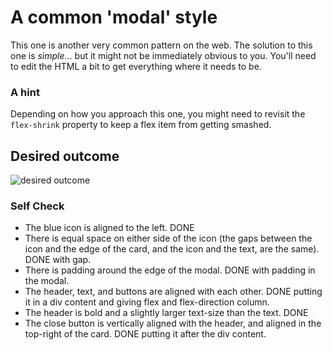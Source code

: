 # A common 'modal' style
This one is another very common pattern on the web. The solution to this one is _simple_... but it might not be immediately obvious to you. You'll need to edit the HTML a bit to get everything where it needs to be.

### A hint
Depending on how you approach this one, you might need to revisit the `flex-shrink` property to keep a flex item from getting smashed.

## Desired outcome

![desired outcome](./desired-outcome.png)

### Self Check

- The blue icon is aligned to the left. 
  DONE
- There is equal space on either side of the icon (the gaps between the icon and the edge of the card, and the icon and the text, are the same).
  DONE with gap.
- There is padding around the edge of the modal.
  DONE with padding in the modal.
- The header, text, and buttons are aligned with each other.
  DONE putting it in a div content and giving flex and flex-direction column.
- The header is bold and a slightly larger text-size than the text.
  DONE
- The close button is vertically aligned with the header, and aligned in the top-right of the card.
  DONE putting it after the div content.
